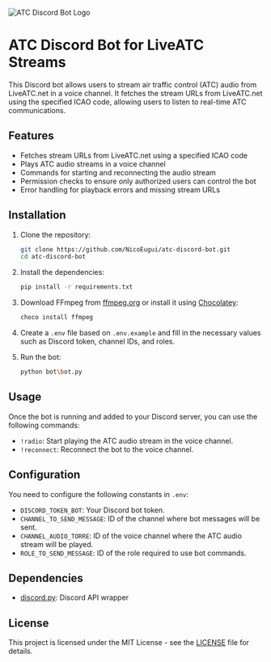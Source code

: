 ![ATC Discord Bot Logo](https://cdn.discordapp.com/attachments/1154140630914699355/1226298553488375840/ATC_BOT.png)

# ATC Discord Bot for LiveATC Streams

This Discord bot allows users to stream air traffic control (ATC) audio from LiveATC.net in a voice channel. It fetches the stream URLs from LiveATC.net using the specified ICAO code, allowing users to listen to real-time ATC communications.

## Features

- Fetches stream URLs from LiveATC.net using a specified ICAO code
- Plays ATC audio streams in a voice channel
- Commands for starting and reconnecting the audio stream
- Permission checks to ensure only authorized users can control the bot
- Error handling for playback errors and missing stream URLs

## Installation

1. Clone the repository:

    ```bash
    git clone https://github.com/NicoEugui/atc-discord-bot.git
    cd atc-discord-bot
    ```

2. Install the dependencies:

    ```bash
    pip install -r requirements.txt
    ```

3. Download FFmpeg from [ffmpeg.org](https://ffmpeg.org/download.html) or install it using [Chocolatey](https://chocolatey.org/):

    ```bash
    choco install ffmpeg
    ```

4. Create a `.env` file based on `.env.example` and fill in the necessary values such as Discord token, channel IDs, and roles.

5. Run the bot:

    ```bash
    python bot\bot.py
    ```

## Usage

Once the bot is running and added to your Discord server, you can use the following commands:

- `!radio`: Start playing the ATC audio stream in the voice channel.
- `!reconnect`: Reconnect the bot to the voice channel.

## Configuration

You need to configure the following constants in `.env`:

- `DISCORD_TOKEN_BOT`: Your Discord bot token.
- `CHANNEL_TO_SEND_MESSAGE`: ID of the channel where bot messages will be sent.
- `CHANNEL_AUDIO_TORRE`: ID of the voice channel where the ATC audio stream will be played.
- `ROLE_TO_SEND_MESSAGE`: ID of the role required to use bot commands.

## Dependencies

- [discord.py](https://github.com/Rapptz/discord.py): Discord API wrapper

## License

This project is licensed under the MIT License - see the [LICENSE](LICENSE) file for details.
